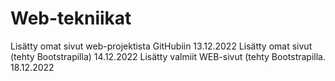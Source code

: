 # Web-tekniikat
Lisätty omat sivut web-projektista GitHubiin 13.12.2022
Lisätty omat sivut (tehty Bootstrapilla) 14.12.2022
Lisätty valmiit WEB-sivut (tehty Bootstrapilla. 18.12.2022
